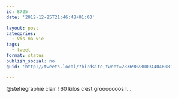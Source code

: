 ```yaml
---
id: 8725
date: '2012-12-25T21:46:48+01:00'

layout: post
categories:
  - Vis ma vie
tags:
  - tweet
format: status
publish_social: no
guid: 'http://tweets.local/?birdsite_tweet=283690280094404608'

---
```


@stefiegraphie clair ! 60 kilos c’est grooooooos !…